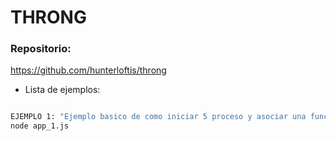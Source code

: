 # THRONG

### Repositorio:
https://github.com/hunterloftis/throng

- Lista de ejemplos:

```sh

EJEMPLO 1: "Ejemplo basico de como iniciar 5 proceso y asociar una función a cada uno"
node app_1.js


```
